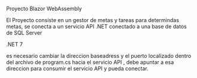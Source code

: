 Proyecto Blazor WebAssembly

El Proyecto consiste en un gestor de metas y tareas para determindas metas, se conecta a un servicio API .NET conectado a una base de datos de SQL Server

.NET 7

es necesario cambiar la direccion baseadress y el puerto localizado dentro del archivo de program.cs hacia el servicio API , debe apuntar a esa direccion para consumir el servicio API y pueda conectar.
